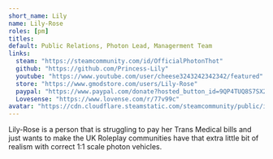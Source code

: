 ```yaml
---
short_name: Lily
name: Lily-Rose
roles: [pm]
titles:
default: Public Relations, Photon Lead, Managerment Team
links:
  steam: "https://steamcommunity.com/id/OfficialPhotonThot"
  github: "https://github.com/Princess-Lily" 
  youtube: "https://www.youtube.com/user/cheese3243242342342/featured"
  store: "https://www.gmodstore.com/users/Lily-Rose"
  paypal: "https://www.paypal.com/donate?hosted_button_id=9QP4TUQ8S7SX2"
  Lovesense: "https://www.lovense.com/r/77v99c"
avatar: "https://cdn.cloudflare.steamstatic.com/steamcommunity/public/images/avatars/06/06eb5999dbbf3ba12f0c87564cafb4c22f97749e_full.jpg"
---
```

Lily-Rose is a person that is struggling to pay her Trans Medical bills and just wants to make the UK Roleplay communities have that extra little bit of realism with correct 1:1 scale photon vehicles.
